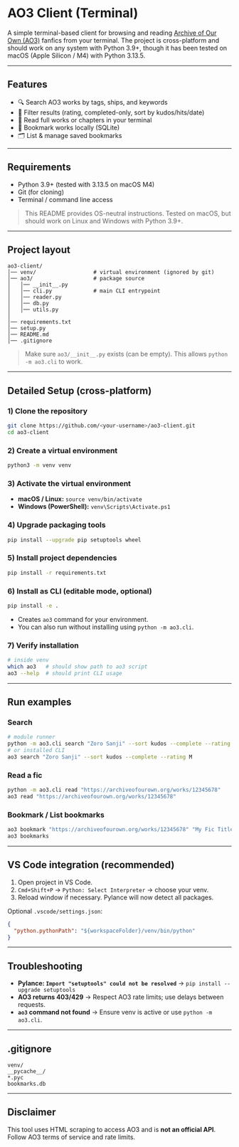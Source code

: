 # AO3 Client (Terminal)

A simple terminal-based client for browsing and reading [Archive of Our Own (AO3)](https://archiveofourown.org) fanfics from your terminal. The project is cross-platform and should work on any system with Python 3.9+, though it has been tested on macOS (Apple Silicon / M4) with Python 3.13.5.

---

## Features

* 🔍 Search AO3 works by tags, ships, and keywords
* 📑 Filter results (rating, completed-only, sort by kudos/hits/date)
* 📖 Read full works or chapters in your terminal
* 📌 Bookmark works locally (SQLite)
* 🗂️ List & manage saved bookmarks

---

## Requirements

* Python 3.9+ (tested with 3.13.5 on macOS M4)
* Git (for cloning)
* Terminal / command line access

> This README provides OS-neutral instructions. Tested on macOS, but should work on Linux and Windows with Python 3.9+.

---

## Project layout

```
ao3-client/
│── venv/                  # virtual environment (ignored by git)
│── ao3/                   # package source
│   │── __init__.py
│   │── cli.py             # main CLI entrypoint
│   │── reader.py
│   │── db.py
│   │── utils.py
│
│── requirements.txt
│── setup.py
│── README.md
│── .gitignore
```

> Make sure `ao3/__init__.py` exists (can be empty). This allows `python -m ao3.cli` to work.

---

## Detailed Setup (cross-platform)

### 1) Clone the repository

```bash
git clone https://github.com/<your-username>/ao3-client.git
cd ao3-client
```

### 2) Create a virtual environment

```bash
python3 -m venv venv
```

### 3) Activate the virtual environment

* **macOS / Linux:** `source venv/bin/activate`
* **Windows (PowerShell):** `venv\Scripts\Activate.ps1`

### 4) Upgrade packaging tools

```bash
pip install --upgrade pip setuptools wheel
```

### 5) Install project dependencies

```bash
pip install -r requirements.txt
```

### 6) Install as CLI (editable mode, optional)

```bash
pip install -e .
```

* Creates `ao3` command for your environment.
* You can also run without installing using `python -m ao3.cli`.

### 7) Verify installation

```bash
# inside venv
which ao3   # should show path to ao3 script
ao3 --help  # should print CLI usage
```

---

## Run examples

### Search

```bash
# module runner
python -m ao3.cli search "Zoro Sanji" --sort kudos --complete --rating M
# or installed CLI
ao3 search "Zoro Sanji" --sort kudos --complete --rating M
```

### Read a fic

```bash
python -m ao3.cli read "https://archiveofourown.org/works/12345678"
ao3 read "https://archiveofourown.org/works/12345678"
```

### Bookmark / List bookmarks

```bash
ao3 bookmark "https://archiveofourown.org/works/12345678" "My Fic Title"
ao3 bookmarks
```

---

## VS Code integration (recommended)

1. Open project in VS Code.
2. `Cmd+Shift+P` → `Python: Select Interpreter` → choose your venv.
3. Reload window if necessary. Pylance will now detect all packages.

Optional `.vscode/settings.json`:

```json
{
  "python.pythonPath": "${workspaceFolder}/venv/bin/python"
}
```

---

## Troubleshooting

* **Pylance: `Import "setuptools" could not be resolved`** → `pip install --upgrade setuptools`
* **AO3 returns 403/429** → Respect AO3 rate limits; use delays between requests.
* **`ao3` command not found** → Ensure venv is active or use `python -m ao3.cli`.

---

## .gitignore

```
venv/
__pycache__/
*.pyc
bookmarks.db
```

---

## Disclaimer

This tool uses HTML scraping to access AO3 and is **not an official API**. Follow AO3 terms of service and rate limits.